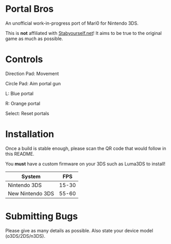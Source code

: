 # Portal Bros
An unofficial work-in-progress port of Mari0 for Nintendo 3DS.

This is **not** affiliated with [Stabyourself.net](http://stabyourself.net)! It aims to be true to the original game as much as possible.

# Controls
Direction Pad: Movement

Circle Pad: Aim portal gun

L: Blue portal

R: Orange portal

Select: Reset portals

# Installation
Once a build is stable enough, please scan the QR code that would follow in this README.

You **must** have a custom firmware on your 3DS such as Luma3DS to install!

| System            | FPS    |
| ----------------- |:------:|
| Nintendo 3DS      | 15-30  |
| New Nintendo 3DS  | 55-60  |

# Submitting Bugs
Please give as many details as possible. Also state your device model (o3DS/2DS/n3DS).
